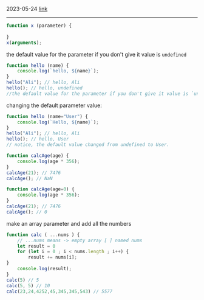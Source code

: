 2023-05-24
[link](https://www.youtube.com/watch?v=cCSsnlb59UA&list=PLknwEmKsW8OuTqUDaFRBiAViDZ5uI3VcE&index=40)

---
```js
function x (parameter) {
	
}
x(arguments);
```

the default value for the parameter if you don't give it value is `undefined` 
```js
function hello (name) {
	console.log(`hello, ${name}`);
}
hello("Ali"); // hello, Ali
hello(); // hello, undefined
//the default value for the parameter if you don't give it value is `undefined` 
```

changing the default parameter value:
```js
function hello (name="User") {
	console.log(`Hello, ${name}`);
}
hello("Ali"); // hello, Ali
hello(); // hello, User
// notice, the default value changed from undefined to User.
```


```js
function calcAge(age) {
	console.log(age * 356);
}
calcAge(21); // 7476
calcAge(); // NaN
```
```js
function calcAge(age=0) {
	console.log(age * 356);
}
calcAge(21); // 7476
calcAge(); // 0
```

make an array parameter and add all the numbers 
```js
function calc ( ...nums ) {
	// ...nums means -> empty array [ ] named nums
	let result = 0
	for (let i = 0 ; i < nums.length ; i++) {
		result += nums[i];
}
	console.log(result);
}
calc(5) // 5
calc(5, 5) // 10
calc(23,24,4252,45,345,345,543) // 5577
```